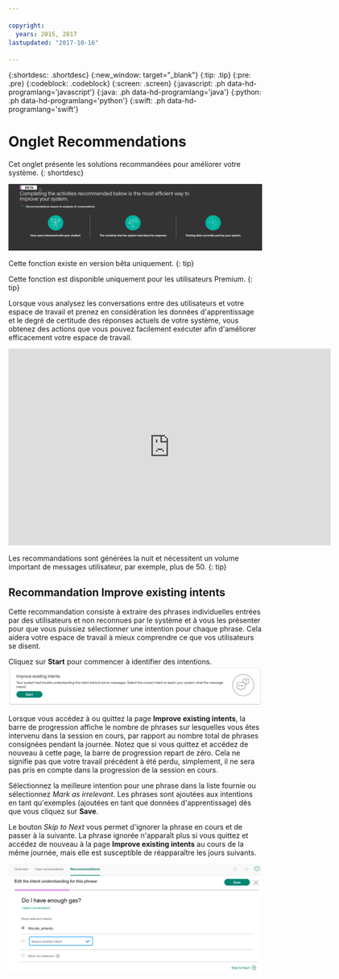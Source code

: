 ```yaml
---

copyright:
  years: 2015, 2017
lastupdated: "2017-10-16"

---
```


{:shortdesc: .shortdesc}
{:new_window: target="_blank"}
{:tip: .tip}
{:pre: .pre}
{:codeblock: .codeblock}
{:screen: .screen}
{:javascript: .ph data-hd-programlang='javascript'}
{:java: .ph data-hd-programlang='java'}
{:python: .ph data-hd-programlang='python'}
{:swift: .ph data-hd-programlang='swift'}

# Onglet Recommendations
Cet onglet présente les solutions recommandées pour améliorer votre système.
{: shortdesc}

![Onglet Recommendations](images/RecommendTop.png)

Cette fonction existe en version bêta uniquement.
{: tip}

Cette fonction est disponible uniquement pour les utilisateurs Premium.
{: tip}

Lorsque vous analysez les conversations entre des utilisateurs et votre espace de travail et prenez en considération les données d'apprentissage et le degré de certitude des réponses actuels de votre système, vous obtenez des actions que vous pouvez facilement exécuter afin d'améliorer efficacement votre espace de travail. 

<iframe class="embed-responsive-item" id="youtubeplayer" type="text/html" width="640" height="390" src="https://www.youtube.com/embed/scMu66AvZtY" frameborder="0" webkitallowfullscreen mozallowfullscreen allowfullscreen> </iframe>

Les recommandations sont générées la nuit et nécessitent un volume important de messages utilisateur, par exemple, plus de 50.
{: tip}

## Recommandation Improve existing intents
Cette recommandation consiste à extraire des phrases individuelles entrées par des utilisateurs et non reconnues par le système et à vous les présenter pour que vous puissiez sélectionner une intention pour chaque phrase. Cela aidera votre espace de travail à mieux comprendre ce que vos utilisateurs se disent.

Cliquez sur **Start** pour commencer à identifier des intentions. ![Page Improve existing intents](images/rec_improve_intent.png)

Lorsque vous accédez à ou quittez la page **Improve existing intents**, la barre de progression affiche le nombre de phrases sur lesquelles vous êtes intervenu dans la session en cours, par rapport au nombre total de phrases consignées pendant la journée. Notez que si vous quittez et accédez de nouveau à cette page, la barre de progression repart de zéro. Cela ne signifie pas que votre travail précédent à été perdu, simplement, il ne sera pas pris en compte dans la progression de la session en cours. 

Sélectionnez la meilleure intention pour une phrase dans la liste fournie ou sélectionnez *Mark as irrelevant*. Les phrases sont ajoutées aux intentions en tant qu'exemples (ajoutées en tant que données d'apprentissage) dès que vous cliquez sur **Save**.

Le bouton *Skip to Next* vous permet d'ignorer la phrase en cours et de passer à la suivante. La phrase ignorée n'apparaît plus si vous quittez et accédez de nouveau à la page **Improve existing intents** au cours de la même journée, mais elle est susceptible de réapparaître les jours suivants. 

![Page Improve existing intents - section d'édition](images/rec_improve_intent2.png)

